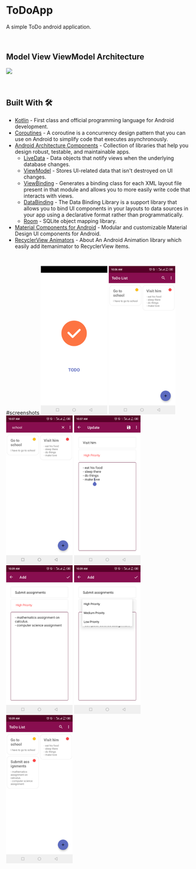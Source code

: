 # ToDoApp
A simple ToDo android application.<br>

<br>

## Model View ViewModel Architecture

![](github_assets/mvvm.png)

<br>

## Built With 🛠
- [Kotlin](https://kotlinlang.org/) - First class and official programming language for Android development.
- [Coroutines](https://kotlinlang.org/docs/reference/coroutines-overview.html) - A coroutine is a concurrency design pattern that you can use on Android to simplify code that executes asynchronously.
- [Android Architecture Components](https://developer.android.com/topic/libraries/architecture) - Collection of libraries that help you design robust, testable, and maintainable apps.
  - [LiveData](https://developer.android.com/topic/libraries/architecture/livedata) - Data objects that notify views when the underlying database changes.
  - [ViewModel](https://developer.android.com/topic/libraries/architecture/viewmodel) - Stores UI-related data that isn't destroyed on UI changes. 
  - [ViewBinding](https://developer.android.com/topic/libraries/view-binding) - Generates a binding class for each XML layout file present in that module and allows you to more easily write code that interacts with views.
  - [DataBinding](https://developer.android.com/topic/libraries/data-binding) - The Data Binding Library is a support library that allows you to bind UI components in your layouts to data sources in your app using a declarative format rather than programmatically.
  - [Room](https://developer.android.com/topic/libraries/architecture/room) - SQLite object mapping library.
- [Material Components for Android](https://github.com/material-components/material-components-android) - Modular and customizable Material Design UI components for Android.
- [RecyclerView Animators](https://github.com/wasabeef/recyclerview-animators) - About
An Android Animation library which easily add itemanimator to RecyclerView items.

<br>

#screenshots
<span><img src="https://github.com/Gilly-Chris/ToDoApp/blob/master/screenshots/Screenshot_20220731-100608.png" width="180"></span>
<span><img src="https://github.com/Gilly-Chris/ToDoApp/blob/master/screenshots/Screenshot_20220731-100635.png" width="180"></span>
<img src="https://github.com/Gilly-Chris/ToDoApp/blob/master/screenshots/Screenshot_20220731-100726.png" width="180">
<img src="https://github.com/Gilly-Chris/ToDoApp/blob/master/screenshots/Screenshot_20220731-100758.png" width="180">
<img src="https://github.com/Gilly-Chris/ToDoApp/blob/master/screenshots/Screenshot_20220731-100925.png" width="180">
<img src="https://github.com/Gilly-Chris/ToDoApp/blob/master/screenshots/Screenshot_20220731-100930.png" width="180">
<img src="https://github.com/Gilly-Chris/ToDoApp/blob/master/screenshots/Screenshot_20220731-100936.png" width="180">
